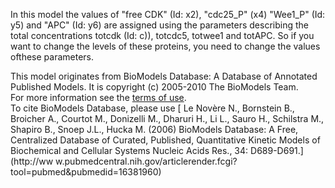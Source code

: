 

In this model the values of "free CDK" (Id: x2), "cdc25_P" (x4) "Wee1_P" (Id:
y5) and "APC" (Id: y6) are assigned using the parameters describing the total
concentrations totcdk (Id: c)), totcdc5, totwee1 and totAPC. So if you want to
change the levels of these proteins, you need to change the values ofthese
parameters.

This model originates from BioModels Database: A Database of Annotated
Published Models. It is copyright (c) 2005-2010 The BioModels Team.  
For more information see the [terms of
use](http://www.ebi.ac.uk/biomodels/legal.html).  
To cite BioModels Database, please use [ Le Novère N., Bornstein B., Broicher
A., Courtot M., Donizelli M., Dharuri H., Li L., Sauro H., Schilstra M.,
Shapiro B., Snoep J.L., Hucka M. (2006) BioModels Database: A Free,
Centralized Database of Curated, Published, Quantitative Kinetic Models of
Biochemical and Cellular Systems Nucleic Acids Res., 34: D689-D691.](http://ww
w.pubmedcentral.nih.gov/articlerender.fcgi?tool=pubmed&pubmedid=16381960)


